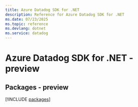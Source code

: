 ```yaml
---
title: Azure Datadog SDK for .NET
description: Reference for Azure Datadog SDK for .NET
ms.date: 07/23/2025
ms.topic: reference
ms.devlang: dotnet
ms.service: datadog
---
```

# Azure Datadog SDK for .NET - preview
## Packages - preview
[!INCLUDE [packages](datadog-index.md)]